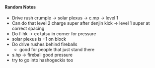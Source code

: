 #### Random Notes
- Drive rush crumple -> solar plexus -> c.mp -> level 1
- Can do that level 2 charge super after denjin kick -> level 1 super at correct spacing
- Do f-hk -> ex tatsu in corner for pressure
- solar plexus is +1 on block
- Do drive rushes behind fireballs 
	- good for people that just stand there
- s.hp -> fireball good pressure
- try to go into hashogeckis too